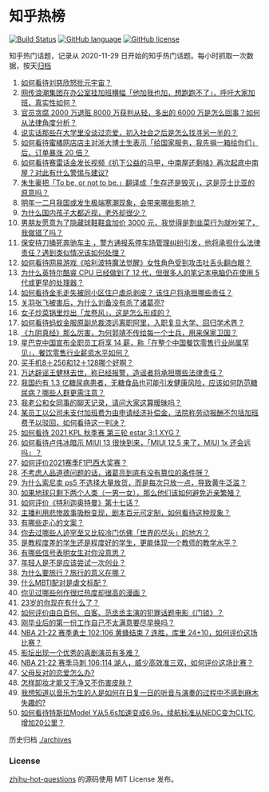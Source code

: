# 知乎热榜
[![Build Status](https://github.com/ToWeLong/zhihu-hot-questions/workflows/CI/badge.svg)](https://github.com/ToWeLong/zhihu-hot-questions/actions)
[![GitHub language](https://img.shields.io/badge/language-golang-orange.svg)](https://golang.org/)
[![GitHub license](https://img.shields.io/github/license/ToWeLong/zhihu-hot-questions)](https://github.com/ToWeLong/zhihu-hot-questions/blob/main/LICENSE)

知乎热门话题，记录从 2020-11-29 日开始的知乎热门话题。每小时抓取一次数据，按天[归档](./archives)

<!-- BEGIN -->

1. [如何看待刘慈欣怒批元宇宙？](https://www.zhihu.com/question/498646976)
1. [网传浪潮集团在办公室挂加班横幅「他加我也加，想跑跑不了」，呼吁大家加班，真实性如何？](https://www.zhihu.com/question/498237317)
1. [官员贪腐 2000 万退赃 8000 万获判从轻，多出的 6000 万是怎么回事？如何从法律角度分析？](https://www.zhihu.com/question/497886515)
1. [说实话那些在大学里没谈过恋爱，初入社会之后是怎么找寻另一半的？](https://www.zhihu.com/question/432440454)
1. [如何看待蜜橘网店店主对浙大博士生表示「给国家服务，我先捐一箱给你们」后，订单暴涨 20 倍？](https://www.zhihu.com/question/498906725)
1. [如何看待赛雷话金发长视频《扒下公益的马甲，中南屋还剩啥》再次起底中南屋？对此有什么警惕与建议?](https://www.zhihu.com/question/498816325)
1. [朱生豪把「To be, or not to be.」翻译成「生存还是毁灭」，这是莎士比亚的原意吗？](https://www.zhihu.com/question/373901830)
1. [明年一二月我国或发生极端寒潮现象，会带来哪些影响？](https://www.zhihu.com/question/497668522)
1. [为什么国内孩子大都近视，老外却很少？](https://www.zhihu.com/question/494843967)
1. [男朋友愿意为了隐藏球鞋鞋盒加价 3000 元，我觉得是割韭菜行为就吵架了，我做错了吗？](https://www.zhihu.com/question/497352537)
1. [保安持刀捅死奔驰车主 ，警方通报系停车场管理纠纷引发，他将承担什么法律责任？遇到类似情况该如何处理？](https://www.zhihu.com/question/498781816)
1. [如何看待网易游戏《哈利波特魔法觉醒》女性角色受到攻击吐舌头翻白眼？](https://www.zhihu.com/question/498925557)
1. [为什么英特尔酷睿 CPU 已经做到了 12 代，但很多人的笔记本电脑仍在使用 5 代或更早的处理器？](https://www.zhihu.com/question/498488763)
1. [如何看待金毛走失被同小区住户虐杀剥皮？ 该住户将承担哪些责任？](https://www.zhihu.com/question/498803681)
1. [关羽张飞被害后，为什么刘备没有杀了诸葛亮?](https://www.zhihu.com/question/487469423)
1. [女子炒菜锅里炒出「龙卷风」，这是怎么形成的？](https://www.zhihu.com/question/498784399)
1. [如何看待蚂蚁金服原副总裁漆远离职阿里，入职复旦大学、回归学术界？](https://www.zhihu.com/question/498569803)
1. [《九阴真经》那么厉害，为何郭靖不传给每一个士兵，用来保家卫国？](https://www.zhihu.com/question/498825945)
1. [星巴克中国宣布全职员工将享 14 薪，称「在整个中国餐饮零售行业尚属罕见」，餐饮零售行业薪资水平如何？](https://www.zhihu.com/question/498422113)
1. [买手机8＋256和12＋128哪个好啊？](https://www.zhihu.com/question/418493326)
1. [万达辟谣王健林去世，称已经报警，造谣者将承担哪些法律责任？](https://www.zhihu.com/question/498991936)
1. [我国约有 1.3 亿糖尿病患者，无糖食品也可能引发健康风险，应该如何防范糖尿病？哪些人群更需注意？](https://www.zhihu.com/question/498757143)
1. [我老公和女同事的聊天记录，请问大家这算暧昧吗？](https://www.zhihu.com/question/497109894)
1. [某员工以公司未支付加班费为由申请经济补偿金，法院称劳动报酬不包括加班费予以驳回，如何看待这一判决？](https://www.zhihu.com/question/491745349)
1. [如何看待 2021 KPL 秋季赛 第三轮 estar 3:1 XYG？](https://www.zhihu.com/question/498929824)
1. [如何看待卢伟冰暗示 MIUI 13 很快到来，「MIUI 12.5 来了，MIUI 1x 还会远吗」？](https://www.zhihu.com/question/498796633)
1. [如何评价2021赛季F1巴西大奖赛？](https://www.zhihu.com/question/498946728)
1. [不考虑人品道德问题的话，诸葛亮到底有没有篡位的条件呀？](https://www.zhihu.com/question/497963087)
1. [为什么索尼卖 ps5 不选择大量放货，而是每次只放一点，导致黄牛泛滥？](https://www.zhihu.com/question/496147088)
1. [如果地球只剩下两个人类（一男一女），那么他们该如何避免近亲繁殖？](https://www.zhihu.com/question/497589085)
1. [如何评价《特利迦奥特曼》第十七话？](https://www.zhihu.com/question/498409842)
1. [主播利用悲惨故事吸粉变现，剧本百元可定制，如何看待这种现象？](https://www.zhihu.com/question/498115724)
1. [有哪些走心的文案？](https://www.zhihu.com/question/462263149)
1. [你去过哪些人迹罕至又比较冷门仿佛「世界的尽头」的地方？](https://www.zhihu.com/question/498351147)
1. [是教程度差的学生还是程度好的学生，更能体现一个教师的教学水平？](https://www.zhihu.com/question/289979384)
1. [有哪些信号表明女生对你没意思？](https://www.zhihu.com/question/321452698)
1. [年轻人是不是应该尝试一次创业？](https://www.zhihu.com/question/486871280)
1. [为什么要旅行？旅行的意义在哪？](https://www.zhihu.com/question/489820481)
1. [什么MBTI配对是虐文标配？](https://www.zhihu.com/question/491915632)
1. [你见过哪些创作很烂热度却很高的漫画？](https://www.zhihu.com/question/388603499)
1. [23岁的你现在有什么了？](https://www.zhihu.com/question/466947617)
1. [如何评价由白百何、白客、范丞丞主演的犯罪话题电影《门锁》？](https://www.zhihu.com/question/495895987)
1. [刚毕业后的第一份工作自己不太满意要尽早换吗？](https://www.zhihu.com/question/493065236)
1. [NBA 21-22 赛季勇士 102:106 黄蜂结束 7 连胜，库里 24+10，如何评价这场比赛？](https://www.zhihu.com/question/498950918)
1. [影坛出现一个优秀的喜剧演员有多难？](https://www.zhihu.com/question/20170919)
1. [NBA 21-22 赛季马刺 106:114 湖人，威少高效准三双，如何评价这场比赛？](https://www.zhihu.com/question/498948051)
1. [父母反对的恋爱怎么办?](https://www.zhihu.com/question/493447870)
1. [怎样卸妆才能又干净又不伤害皮肤？](https://www.zhihu.com/question/488773965)
1. [我想知道以音乐为生的人是如何在日复一日的听音与演奏的过程中不感到麻木失趣的?](https://www.zhihu.com/question/491494505)
1. [如何看待特斯拉Model Y从5.6s加速变成6.9s，续航标准从NEDC变为CLTC,增加20公里？](https://www.zhihu.com/question/498326804)

<!-- END -->

历史归档 [./archives](./archives)


### License
[zhihu-hot-questions](https://github.com/towelong/zhihu-hot-questions) 的源码使用 MIT License 发布。